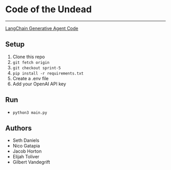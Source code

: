 # Code of the Undead
---
[LangChain Generative Agent Code](https://colab.research.google.com/drive/1l2tB8dCyReNvehxCeFaIL1r3oAMGQmR6?usp=sharing)
## Setup
1. Clone this repo
1. `git fetch origin`
1. `git checkout sprint-5`
1. `pip install -r requirements.txt`
1. Create a .env file
1. Add your OpenAI API key

## Run
* `python3 main.py`

## Authors
* Seth Daniels
* Nico Gatapia
* Jacob Horton
* Elijah Toliver
* Gilbert Vandegrift
